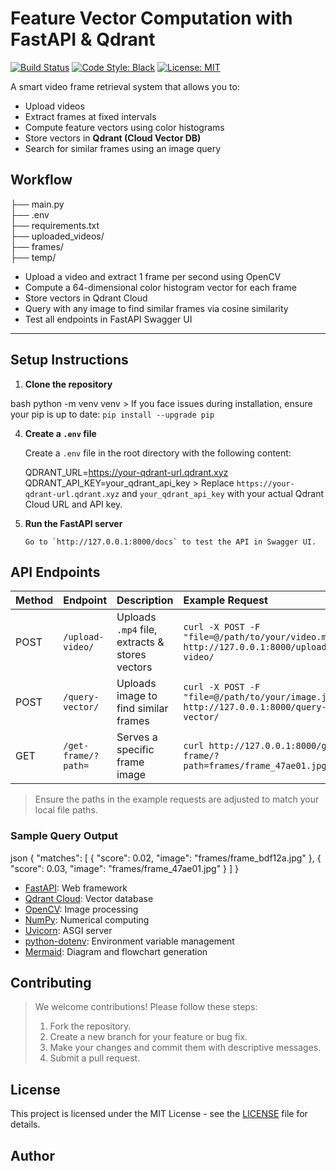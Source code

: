 # Feature Vector Computation with FastAPI & Qdrant

[![Build Status](https://img.shields.io/badge/build-passing-brightgreen.svg)](https://example.com/build)
[![Code Style: Black](https://img.shields.io/badge/code%20style-black-000000.svg)](https://github.com/psf/black)
[![License: MIT](https://img.shields.io/badge/License-MIT-yellow.svg)](https://opensource.org/licenses/MIT)

A smart video frame retrieval system that allows you to:

- Upload videos
- Extract frames at fixed intervals
- Compute feature vectors using color histograms
- Store vectors in **Qdrant (Cloud Vector DB)**
- Search for similar frames using an image query

## Workflow


├── main.py             
├── .env                
├── requirements.txt    
├── uploaded_videos/    
├── frames/             
├── temp/               

- Upload a video and extract 1 frame per second using OpenCV
- Compute a 64-dimensional color histogram vector for each frame
- Store vectors in Qdrant Cloud
- Query with any image to find similar frames via cosine similarity
- Test all endpoints in FastAPI Swagger UI

---

## Setup Instructions

1.  **Clone the repository**

bash
    python -m venv venv
        > If you face issues during installation, ensure your pip is up to date: `pip install --upgrade pip`

4.  **Create a `.env` file**

    Create a `.env` file in the root directory with the following content:


    QDRANT_URL=https://your-qdrant-url.qdrant.xyz
    QDRANT_API_KEY=your_qdrant_api_key
        > Replace `https://your-qdrant-url.qdrant.xyz` and `your_qdrant_api_key` with your actual Qdrant Cloud URL and API key.

5.  **Run the FastAPI server**

        Go to `http://127.0.0.1:8000/docs` to test the API in Swagger UI.

## API Endpoints

| Method | Endpoint          | Description                                          | Example Request                                                                                                                                                                                          | Example Response                                                                                                                                                                                               |
| :----- | :---------------- | :--------------------------------------------------- | :----------------------------------------------------------------------------------------------------------------------------------------------------------------------------------------------------- | :----------------------------------------------------------------------------------------------------------------------------------------------------------------------------------------------------------- |
| POST   | `/upload-video/`  | Uploads `.mp4` file, extracts & stores vectors       | `curl -X POST -F "file=@/path/to/your/video.mp4" http://127.0.0.1:8000/upload-video/`                                                                                                                  | `{"message": "Video uploaded and processed successfully"}`                                                                                                                                                   |
| POST   | `/query-vector/`  | Uploads image to find similar frames                | `curl -X POST -F "file=@/path/to/your/image.jpg" http://127.0.0.1:8000/query-vector/`                                                                                                                  | `{"matches": [{"score": 0.02, "image": "frames/frame_bdf12a.jpg"}, {"score": 0.03, "image": "frames/frame_47ae01.jpg"}]}`                                                                               |
| GET    | `/get-frame/?path=` | Serves a specific frame image                      | `curl http://127.0.0.1:8000/get-frame/?path=frames/frame_47ae01.jpg`                                                                                                                                  | (Returns the image file)                                                                                                                                                                                 |

> Ensure the paths in the example requests are adjusted to match your local file paths.

### Sample Query Output

json
{
  "matches": [
    {
      "score": 0.02,
      "image": "frames/frame_bdf12a.jpg"
    },
    {
      "score": 0.03,
      "image": "frames/frame_47ae01.jpg"
    }
  ]
}
-   [FastAPI](https://fastapi.tiangolo.com/): Web framework
-   [Qdrant Cloud](https://qdrant.com/): Vector database
-   [OpenCV](https://opencv.org/): Image processing
-   [NumPy](https://numpy.org/): Numerical computing
-   [Uvicorn](https://www.uvicorn.org/): ASGI server
-   [python-dotenv](https://github.com/theskumar/python-dotenv): Environment variable management
-   [Mermaid](https://mermaid.js.org/): Diagram and flowchart generation

## Contributing

> We welcome contributions! Please follow these steps:
>
> 1.  Fork the repository.
> 2.  Create a new branch for your feature or bug fix.
> 3.  Make your changes and commit them with descriptive messages.
> 4.  Submit a pull request.

## License

This project is licensed under the MIT License - see the [LICENSE](LICENSE) file for details.

## Author
